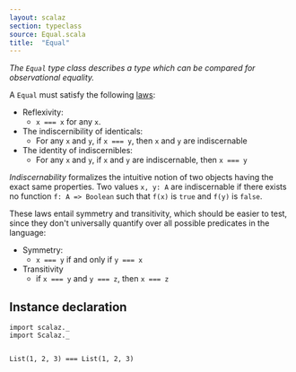 ```yaml
---
layout: scalaz
section: typeclass
source: Equal.scala
title:  "Equal"
---
```


*The `Equal` type class describes a type which can be compared for observational equality.*

A `Equal` must satisfy the following [laws](https://en.wikipedia.org/wiki/Identity_of_indiscernibles):

- Reflexivity:
  - `x === x` for any `x`.
- The indiscernibility of identicals:
  - For any `x` and `y`, if `x === y`, then `x` and `y` are indiscernable
- The identity of indiscernibles:
  - For any `x` and `y`, if `x` and `y` are indiscernable, then `x === y`

*Indiscernability* formalizes the intuitive notion of two objects having the exact same properties. Two values `x, y: A` are indiscernable if there exists no function `f: A => Boolean` such that `f(x)` is `true` and `f(y)` is `false`.

These laws entail symmetry and transitivity, which should be easier to test, since they don't universally quantify over all possible predicates in the language:

- Symmetry:
  - `x === y` if and only if `y === x`
- Transitivity
  - if `x === y` and `y === z`, then `x === z`

## Instance declaration

```tut
import scalaz._
import Scalaz._


List(1, 2, 3) === List(1, 2, 3)
```
